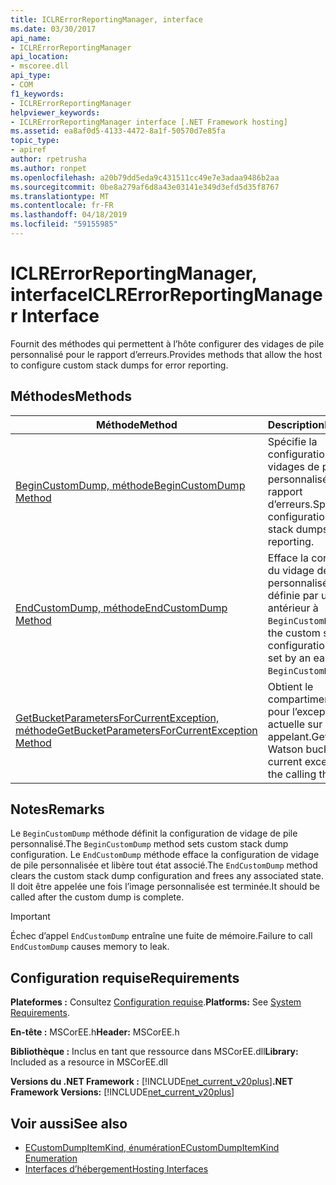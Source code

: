 ```yaml
---
title: ICLRErrorReportingManager, interface
ms.date: 03/30/2017
api_name:
- ICLRErrorReportingManager
api_location:
- mscoree.dll
api_type:
- COM
f1_keywords:
- ICLRErrorReportingManager
helpviewer_keywords:
- ICLRErrorReportingManager interface [.NET Framework hosting]
ms.assetid: ea8af0d5-4133-4472-8a1f-50570d7e85fa
topic_type:
- apiref
author: rpetrusha
ms.author: ronpet
ms.openlocfilehash: a20b79dd5eda9c431511cc49e7e3adaa9486b2aa
ms.sourcegitcommit: 0be8a279af6d8a43e03141e349d3efd5d35f8767
ms.translationtype: MT
ms.contentlocale: fr-FR
ms.lasthandoff: 04/18/2019
ms.locfileid: "59155985"
---
```

# <a name="iclrerrorreportingmanager-interface"></a><span data-ttu-id="0c2be-102">ICLRErrorReportingManager, interface</span><span class="sxs-lookup"><span data-stu-id="0c2be-102">ICLRErrorReportingManager Interface</span></span>
<span data-ttu-id="0c2be-103">Fournit des méthodes qui permettent à l’hôte configurer des vidages de pile personnalisé pour le rapport d’erreurs.</span><span class="sxs-lookup"><span data-stu-id="0c2be-103">Provides methods that allow the host to configure custom stack dumps for error reporting.</span></span>  
  
## <a name="methods"></a><span data-ttu-id="0c2be-104">Méthodes</span><span class="sxs-lookup"><span data-stu-id="0c2be-104">Methods</span></span>  
  
|<span data-ttu-id="0c2be-105">Méthode</span><span class="sxs-lookup"><span data-stu-id="0c2be-105">Method</span></span>|<span data-ttu-id="0c2be-106">Description</span><span class="sxs-lookup"><span data-stu-id="0c2be-106">Description</span></span>|  
|------------|-----------------|  
|[<span data-ttu-id="0c2be-107">BeginCustomDump, méthode</span><span class="sxs-lookup"><span data-stu-id="0c2be-107">BeginCustomDump Method</span></span>](../../../../docs/framework/unmanaged-api/hosting/iclrerrorreportingmanager-begincustomdump-method.md)|<span data-ttu-id="0c2be-108">Spécifie la configuration de vidages de pile personnalisé pour le rapport d’erreurs.</span><span class="sxs-lookup"><span data-stu-id="0c2be-108">Specifies the configuration of custom stack dumps for error reporting.</span></span>|  
|[<span data-ttu-id="0c2be-109">EndCustomDump, méthode</span><span class="sxs-lookup"><span data-stu-id="0c2be-109">EndCustomDump Method</span></span>](../../../../docs/framework/unmanaged-api/hosting/iclrerrorreportingmanager-endcustomdump-method.md)|<span data-ttu-id="0c2be-110">Efface la configuration du vidage de pile personnalisée qui a été définie par un appel antérieur à `BeginCustomDump`.</span><span class="sxs-lookup"><span data-stu-id="0c2be-110">Clears the custom stack dump configuration that was set by an earlier call to `BeginCustomDump`.</span></span>|  
|[<span data-ttu-id="0c2be-111">GetBucketParametersForCurrentException, méthode</span><span class="sxs-lookup"><span data-stu-id="0c2be-111">GetBucketParametersForCurrentException Method</span></span>](../../../../docs/framework/unmanaged-api/hosting/iclrerrorreportingmanager-getbucketparametersforcurrentexception-method.md)|<span data-ttu-id="0c2be-112">Obtient le compartiment Watson pour l’exception actuelle sur le thread appelant.</span><span class="sxs-lookup"><span data-stu-id="0c2be-112">Gets the Watson bucket for the current exception on the calling thread.</span></span>|  
  
## <a name="remarks"></a><span data-ttu-id="0c2be-113">Notes</span><span class="sxs-lookup"><span data-stu-id="0c2be-113">Remarks</span></span>  
 <span data-ttu-id="0c2be-114">Le `BeginCustomDump` méthode définit la configuration de vidage de pile personnalisé.</span><span class="sxs-lookup"><span data-stu-id="0c2be-114">The `BeginCustomDump` method sets custom stack dump configuration.</span></span> <span data-ttu-id="0c2be-115">Le `EndCustomDump` méthode efface la configuration de vidage de pile personnalisée et libère tout état associé.</span><span class="sxs-lookup"><span data-stu-id="0c2be-115">The `EndCustomDump` method clears the custom stack dump configuration and frees any associated state.</span></span> <span data-ttu-id="0c2be-116">Il doit être appelée une fois l’image personnalisée est terminée.</span><span class="sxs-lookup"><span data-stu-id="0c2be-116">It should be called after the custom dump is complete.</span></span>  
  
> [!IMPORTANT]
>  <span data-ttu-id="0c2be-117">Échec d’appel `EndCustomDump` entraîne une fuite de mémoire.</span><span class="sxs-lookup"><span data-stu-id="0c2be-117">Failure to call `EndCustomDump` causes memory to leak.</span></span>  
  
## <a name="requirements"></a><span data-ttu-id="0c2be-118">Configuration requise</span><span class="sxs-lookup"><span data-stu-id="0c2be-118">Requirements</span></span>  
 <span data-ttu-id="0c2be-119">**Plateformes :** Consultez [Configuration requise](../../../../docs/framework/get-started/system-requirements.md).</span><span class="sxs-lookup"><span data-stu-id="0c2be-119">**Platforms:** See [System Requirements](../../../../docs/framework/get-started/system-requirements.md).</span></span>  
  
 <span data-ttu-id="0c2be-120">**En-tête :** MSCorEE.h</span><span class="sxs-lookup"><span data-stu-id="0c2be-120">**Header:** MSCorEE.h</span></span>  
  
 <span data-ttu-id="0c2be-121">**Bibliothèque :** Inclus en tant que ressource dans MSCorEE.dll</span><span class="sxs-lookup"><span data-stu-id="0c2be-121">**Library:** Included as a resource in MSCorEE.dll</span></span>  
  
 <span data-ttu-id="0c2be-122">**Versions du .NET Framework :** [!INCLUDE[net_current_v20plus](../../../../includes/net-current-v20plus-md.md)]</span><span class="sxs-lookup"><span data-stu-id="0c2be-122">**.NET Framework Versions:** [!INCLUDE[net_current_v20plus](../../../../includes/net-current-v20plus-md.md)]</span></span>  
  
## <a name="see-also"></a><span data-ttu-id="0c2be-123">Voir aussi</span><span class="sxs-lookup"><span data-stu-id="0c2be-123">See also</span></span>

- [<span data-ttu-id="0c2be-124">ECustomDumpItemKind, énumération</span><span class="sxs-lookup"><span data-stu-id="0c2be-124">ECustomDumpItemKind Enumeration</span></span>](../../../../docs/framework/unmanaged-api/hosting/ecustomdumpitemkind-enumeration.md)
- [<span data-ttu-id="0c2be-125">Interfaces d’hébergement</span><span class="sxs-lookup"><span data-stu-id="0c2be-125">Hosting Interfaces</span></span>](../../../../docs/framework/unmanaged-api/hosting/hosting-interfaces.md)
